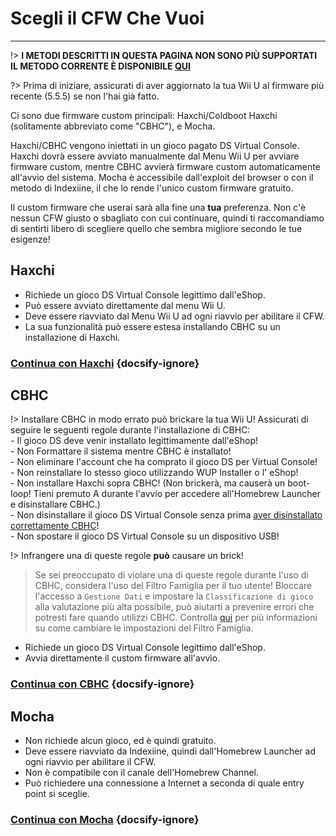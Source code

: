# Scegli il CFW Che Vuoi
---
!> **I METODI DESCRITTI IN QUESTA PAGINA NON SONO PIÙ SUPPORTATI**  
**IL METODO CORRENTE È DISPONIBILE [QUI](../introduction)**

?> Prima di iniziare, assicurati di aver aggiornato la tua Wii U al firmware più recente (5.5.5) se non l'hai già fatto.

Ci sono due firmware custom principali: Haxchi/Coldboot Haxchi (solitamente abbreviato come "CBHC"), e Mocha.

Haxchi/CBHC vengono iniettati in un gioco pagato DS Virtual Console. Haxchi dovrà essere avviato manualmente dal Menu Wii U per avviare firmware custom, mentre CBHC avvierà firmware custom automaticamente all'avvio del sistema. Mocha è accessibile dall'exploit del browser o con il metodo di Indexiine, il che lo rende l'unico custom firmware gratuito.

Il custom firmware che userai sarà alla fine una **tua** preferenza. Non c'è nessun CFW giusto o sbagliato con cui continuare, quindi ti raccomandiamo di sentirti libero di scegliere quello che sembra migliore secondo le tue esigenze!

## Haxchi

- Richiede un gioco DS Virtual Console legittimo dall'eShop.
- Può essere avviato direttamente dal menu Wii U.
- Deve essere riavviato dal Menu Wii U ad ogni riavvio per abilitare il CFW.
- La sua funzionalità può essere estesa installando CBHC su un installazione di Haxchi.

### [**Continua con Haxchi**](haxchi/ds-vc-choice) {docsify-ignore}

## CBHC

!> Installare CBHC in modo errato può brickare la tua Wii U! Assicurati di seguire le seguenti regole durante l'installazione di CBHC: <br>- Il gioco DS deve venir installato legittimamente dall'eShop! <br>- Non Formattare il sistema mentre CBHC è installato! <br>- Non eliminare l'account che ha comprato il gioco DS per Virtual Console! <br>- Non reinstallare lo stesso gioco utilizzando WUP Installer o l' eShop! <br>- Non installare Haxchi sopra CBHC! (Non brickerà, ma causerà un boot-loop! Tieni premuto A durante l'avvio per accedere all'Homebrew Launcher e disinstallare CBHC.) <br>- Non disinstallare il gioco DS Virtual Console senza prima [aver disinstallato correttamente CBHC](uninstall-cbhc)! <br>- Non spostare il gioco DS Virtual Console su un dispositivo USB!

!> Infrangere una di queste regole **può** causare un brick!

> Se sei preoccupato di violare una di queste regole durante l'uso di CBHC, considera l'uso del Filtro Famiglia per il tuo utente! Bloccare l'accesso a `Gestione Dati` e impostare la `Classificazione di gioco` alla valutazione più alta possibile, può aiutarti a prevenire errori che potresti fare quando utilizzi CBHC. Controlla [qui](https://en-americas-support.nintendo.com/app/answers/detail/a_id/1081/~/how-to-change-parental-controls) per più informazioni su come cambiare le impostazioni del Filtro Famiglia.

- Richiede un gioco DS Virtual Console legittimo dall'eShop.
- Avvia direttamente il custom firmware all'avvio.

### [**Continua con CBHC**](cbhc/ds-vc-choice) {docsify-ignore}

## Mocha

- Non richiede alcun gioco, ed è quindi gratuito.
- Deve essere riavviato da Indexiine, quindi dall'Homebrew Launcher ad ogni riavvio per abilitare il CFW.
- Non è compatibile con il canale dell'Homebrew Channel.
- Può richiedere una connessione a Internet a seconda di quale entry point si sceglie.

### [**Continua con Mocha**](mocha/entrypoint-choice) {docsify-ignore}
